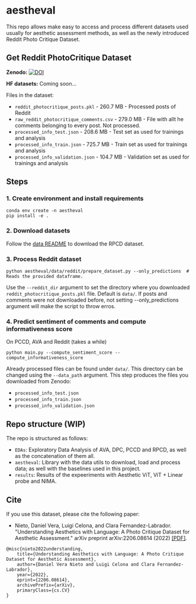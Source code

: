 # aestheval

This repo allows make easy to access and process different datasets used usually for aesthetic assessment methods, as well as the newly introduced Reddit Photo Critique Dataset.

## Get Reddit PhotoCritique Dataset
__Zenodo:__ [![DOI](https://zenodo.org/badge/DOI/10.5281/zenodo.6656802.svg)](https://doi.org/10.5281/zenodo.6656802)


__HF datasets:__ Coming soon...

Files in the dataset:

- ``reddit_photocritique_posts.pkl`` - 260.7 MB - Processed posts of Reddit
- ``raw_reddit_photocritique_comments.csv`` - 279.0 MB - File with allt he comments belonging to every post. Not processed.
- ``processed_info_test.json`` - 208.6 MB - Test set as used for trainings and analysis	
- ``processed_info_train.json`` - 725.7 MB 	- Train set as used for trainings and analysis
- ``processed_info_validation.json`` - 104.7 MB - Validation set as used for trainings and analysis



## Steps

### 1. Create environment and install requirements

```
conda env create -n aestheval
pip install -e .
```

### 2. Download datasets

Follow the [data README](https://github.com/mediatechnologycenter/aestheval/tree/main/data) to download the RPCD dataset.

### 3. Process Reddit dataset

```
python aestheval/data/reddit/prepare_dataset.py --only_predictions  # Reads the provided dataframe.
```

Use the `--reddit_dir` argument to set the directory where you downloaded ``reddit_photocritique_posts.pkl`` file. Default is `data/`. If posts and comments were not downloaded before, not setting --only_predictions argument will make the script to throw erros.

### 4. Predict sentiment of comments and compute informativeness score

On PCCD, AVA and Reddit (takes a while)

```
python main.py --compute_sentiment_score --compute_informativeness_score
```

Already processed files can be found under `data/`. This directory can be changed using the `--data_path` argument. This step produces the files you downloaded from Zenodo:
- ``processed_info_test.json`` 
- ``processed_info_train.json`` 
- ``processed_info_validation.json``

## Repo structure (WIP)

The repo is structured as follows:
- `EDAs`: Exploratory Data Analysis of AVA, DPC, PCCD and RPCD, as well as the concatenation of them all.
- `aestheval`: Library with the data utils to download, load and process data; as well with the baselines used in this project.
- `results`: Results of the expeeriments with Aesthetic ViT, ViT + Linear probe and NIMA.


## Cite
If you use this dataset, please cite the following paper:
* Nieto, Daniel Vera, Luigi Celona, and Clara Fernandez-Labrador. "Understanding Aesthetics with Language: A Photo Critique Dataset for Aesthetic Assessment." arXiv preprint arXiv:2206.08614 (2022) [[PDF]](https://arxiv.org/abs/2206.08614).

```
@misc{nieto2022understanding,
    title={Understanding Aesthetics with Language: A Photo Critique Dataset for Aesthetic Assessment},
    author={Daniel Vera Nieto and Luigi Celona and Clara Fernandez-Labrador},
    year={2022},
    eprint={2206.08614},
    archivePrefix={arXiv},
    primaryClass={cs.CV}
}
```

